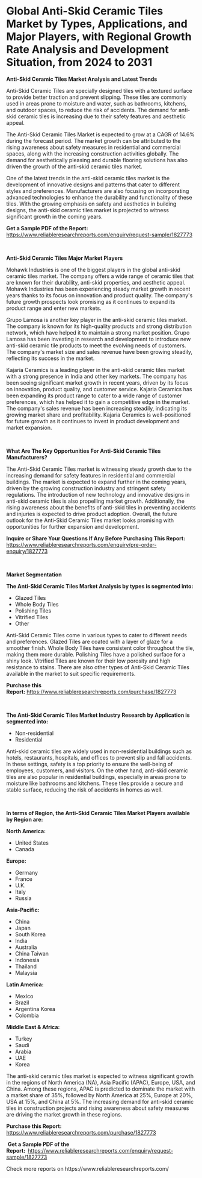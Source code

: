 <p><h1>Global Anti-Skid Ceramic Tiles Market by Types, Applications, and Major Players, with Regional Growth Rate Analysis and Development Situation, from 2024 to 2031</h1></p><p><strong>Anti-Skid Ceramic Tiles Market Analysis and Latest Trends</strong></p>
<p><p>Anti-Skid Ceramic Tiles are specially designed tiles with a textured surface to provide better traction and prevent slipping. These tiles are commonly used in areas prone to moisture and water, such as bathrooms, kitchens, and outdoor spaces, to reduce the risk of accidents. The demand for anti-skid ceramic tiles is increasing due to their safety features and aesthetic appeal.</p><p>The Anti-Skid Ceramic Tiles Market is expected to grow at a CAGR of 14.6% during the forecast period. The market growth can be attributed to the rising awareness about safety measures in residential and commercial spaces, along with the increasing construction activities globally. The demand for aesthetically pleasing and durable flooring solutions has also driven the growth of the anti-skid ceramic tiles market.</p><p>One of the latest trends in the anti-skid ceramic tiles market is the development of innovative designs and patterns that cater to different styles and preferences. Manufacturers are also focusing on incorporating advanced technologies to enhance the durability and functionality of these tiles. With the growing emphasis on safety and aesthetics in building designs, the anti-skid ceramic tiles market is projected to witness significant growth in the coming years.</p></p>
<p><strong>Get a Sample PDF of the Report:&nbsp;</strong> <a href="https://www.reliableresearchreports.com/enquiry/request-sample/1827773">https://www.reliableresearchreports.com/enquiry/request-sample/1827773</a></p>
<p>&nbsp;</p>
<p><strong>Anti-Skid Ceramic Tiles Major Market Players</strong></p>
<p><p>Mohawk Industries is one of the biggest players in the global anti-skid ceramic tiles market. The company offers a wide range of ceramic tiles that are known for their durability, anti-skid properties, and aesthetic appeal. Mohawk Industries has been experiencing steady market growth in recent years thanks to its focus on innovation and product quality. The company's future growth prospects look promising as it continues to expand its product range and enter new markets.</p><p>Grupo Lamosa is another key player in the anti-skid ceramic tiles market. The company is known for its high-quality products and strong distribution network, which have helped it to maintain a strong market position. Grupo Lamosa has been investing in research and development to introduce new anti-skid ceramic tile products to meet the evolving needs of customers. The company's market size and sales revenue have been growing steadily, reflecting its success in the market.</p><p>Kajaria Ceramics is a leading player in the anti-skid ceramic tiles market with a strong presence in India and other key markets. The company has been seeing significant market growth in recent years, driven by its focus on innovation, product quality, and customer service. Kajaria Ceramics has been expanding its product range to cater to a wide range of customer preferences, which has helped it to gain a competitive edge in the market. The company's sales revenue has been increasing steadily, indicating its growing market share and profitability. Kajaria Ceramics is well-positioned for future growth as it continues to invest in product development and market expansion.</p></p>
<p>&nbsp;</p>
<p><strong>What Are The Key Opportunities For Anti-Skid Ceramic Tiles Manufacturers?</strong></p>
<p><p>The Anti-Skid Ceramic Tiles market is witnessing steady growth due to the increasing demand for safety features in residential and commercial buildings. The market is expected to expand further in the coming years, driven by the growing construction industry and stringent safety regulations. The introduction of new technology and innovative designs in anti-skid ceramic tiles is also propelling market growth. Additionally, the rising awareness about the benefits of anti-skid tiles in preventing accidents and injuries is expected to drive product adoption. Overall, the future outlook for the Anti-Skid Ceramic Tiles market looks promising with opportunities for further expansion and development.</p></p>
<p><strong>Inquire or Share Your Questions If Any Before Purchasing This Report:</strong> <a href="https://www.reliableresearchreports.com/enquiry/pre-order-enquiry/1827773">https://www.reliableresearchreports.com/enquiry/pre-order-enquiry/1827773</a></p>
<p>&nbsp;</p>
<p><strong>Market Segmentation</strong></p>
<p><strong>The Anti-Skid Ceramic Tiles Market Analysis by types is segmented into:</strong></p>
<p><ul><li>Glazed Tiles</li><li>Whole Body Tiles</li><li>Polishing Tiles</li><li>Vitrified Tiles</li><li>Other</li></ul></p>
<p><p>Anti-Skid Ceramic Tiles come in various types to cater to different needs and preferences. Glazed Tiles are coated with a layer of glaze for a smoother finish. Whole Body Tiles have consistent color throughout the tile, making them more durable. Polishing Tiles have a polished surface for a shiny look. Vitrified Tiles are known for their low porosity and high resistance to stains. There are also other types of Anti-Skid Ceramic Tiles available in the market to suit specific requirements.</p></p>
<p><strong>Purchase this Report:&nbsp;</strong><a href="https://www.reliableresearchreports.com/purchase/1827773">https://www.reliableresearchreports.com/purchase/1827773</a></p>
<p>&nbsp;</p>
<p><strong>The Anti-Skid Ceramic Tiles Market Industry Research by Application is segmented into:</strong></p>
<p><ul><li>Non-residential</li><li>Residential</li></ul></p>
<p><p>Anti-skid ceramic tiles are widely used in non-residential buildings such as hotels, restaurants, hospitals, and offices to prevent slip and fall accidents. In these settings, safety is a top priority to ensure the well-being of employees, customers, and visitors. On the other hand, anti-skid ceramic tiles are also popular in residential buildings, especially in areas prone to moisture like bathrooms and kitchens. These tiles provide a secure and stable surface, reducing the risk of accidents in homes as well.</p></p>
<p>&nbsp;</p>
<p><strong>In terms of Region, the Anti-Skid Ceramic Tiles Market Players available by Region are:</strong></p>
<p>
    <p> <strong> North America: </strong>
        <ul>
            <li>United States</li>
            <li>Canada</li>
        </ul>
        </p> 
    <p> <strong> Europe: </strong>
        <ul>
            <li>Germany</li>
            <li>France</li>
            <li>U.K.</li>
            <li>Italy</li>
            <li>Russia</li>
        </ul>
        </p> 
    <p> <strong> Asia-Pacific: </strong>
        <ul>
            <li>China</li>
            <li>Japan</li>
            <li>South Korea</li>
            <li>India</li>
            <li>Australia</li>
            <li>China Taiwan</li>
            <li>Indonesia</li>
            <li>Thailand</li>
            <li>Malaysia</li>
        </ul>
        </p> 
    <p> <strong> Latin America: </strong>
        <ul>
            <li>Mexico</li>
            <li>Brazil</li>
            <li>Argentina Korea</li>
            <li>Colombia</li>
        </ul>
        </p> 
    <p> <strong> Middle East & Africa: </strong>
        <ul>
            <li>Turkey</li>
            <li>Saudi</li>
            <li>Arabia</li>
            <li>UAE</li>
            <li>Korea</li>
        </ul>
    </p>
    </p>
<p><p>The anti-skid ceramic tiles market is expected to witness significant growth in the regions of North America (NA), Asia Pacific (APAC), Europe, USA, and China. Among these regions, APAC is predicted to dominate the market with a market share of 35%, followed by North America at 25%, Europe at 20%, USA at 15%, and China at 5%. The increasing demand for anti-skid ceramic tiles in construction projects and rising awareness about safety measures are driving the market growth in these regions.</p></p>
<p><strong>Purchase this Report: </strong><a href="https://www.reliableresearchreports.com/purchase/1827773">https://www.reliableresearchreports.com/purchase/1827773</a></p>
<p>&nbsp;<strong>Get a Sample PDF of the Report:&nbsp;&nbsp;</strong><a href="https://www.reliableresearchreports.com/enquiry/request-sample/1827773">https://www.reliableresearchreports.com/enquiry/request-sample/1827773</a></p>
<p><strong></strong></p>
<p>Check more reports on https://www.reliableresearchreports.com/</p>